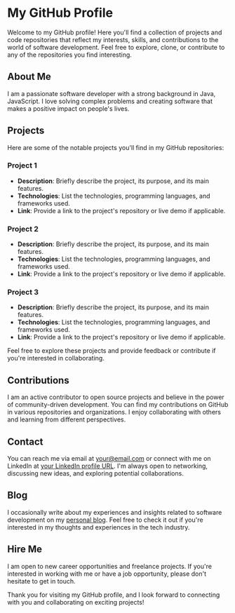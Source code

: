 # My GitHub Profile

Welcome to my GitHub profile! Here you'll find a collection of projects and code repositories that reflect my interests, skills, and contributions to the world of software development. Feel free to explore, clone, or contribute to any of the repositories you find interesting.

## About Me

I am a passionate software developer with a strong background in Java, JavaScript. I love solving complex problems and creating software that makes a positive impact on people's lives.

## Projects

Here are some of the notable projects you'll find in my GitHub repositories:

### Project 1

- **Description**: Briefly describe the project, its purpose, and its main features.
- **Technologies**: List the technologies, programming languages, and frameworks used.
- **Link**: Provide a link to the project's repository or live demo if applicable.

### Project 2

- **Description**: Briefly describe the project, its purpose, and its main features.
- **Technologies**: List the technologies, programming languages, and frameworks used.
- **Link**: Provide a link to the project's repository or live demo if applicable.

### Project 3

- **Description**: Briefly describe the project, its purpose, and its main features.
- **Technologies**: List the technologies, programming languages, and frameworks used.
- **Link**: Provide a link to the project's repository or live demo if applicable.

Feel free to explore these projects and provide feedback or contribute if you're interested in collaborating.

## Contributions

I am an active contributor to open source projects and believe in the power of community-driven development. You can find my contributions on GitHub in various repositories and organizations. I enjoy collaborating with others and learning from different perspectives.

## Contact

You can reach me via email at [your@email.com](mailto:your@email.com) or connect with me on LinkedIn at [your LinkedIn profile URL](https://www.linkedin.com/in/your-profile-url/). I'm always open to networking, discussing new ideas, and exploring potential collaborations.

## Blog

I occasionally write about my experiences and insights related to software development on my [personal blog](insert-blog-link-here). Feel free to check it out if you're interested in my thoughts and experiences in the tech industry.

## Hire Me

I am open to new career opportunities and freelance projects. If you're interested in working with me or have a job opportunity, please don't hesitate to get in touch.

Thank you for visiting my GitHub profile, and I look forward to connecting with you and collaborating on exciting projects!
